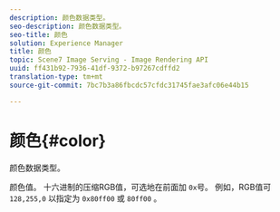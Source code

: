 ```yaml
---
description: 颜色数据类型。
seo-description: 颜色数据类型。
seo-title: 颜色
solution: Experience Manager
title: 颜色
topic: Scene7 Image Serving - Image Rendering API
uuid: ff431b92-7936-41df-9372-b97267cdffd2
translation-type: tm+mt
source-git-commit: 7bc7b3a86fbcdc57cfdc31745fae3afc06e44b15

---
```



# 颜色{#color}

颜色数据类型。

颜色值。 十六进制的压缩RGB值，可选地在前面加 `0x`号。 例如，RGB值可 `128,255,0` 以指定为 `0x80ff00` 或 `80ff00` 。
